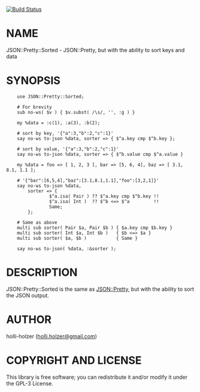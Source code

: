 [![Build Status](https://travis-ci.org/holli-holzer/raku-JSON-Pretty-Sorted.svg?branch=master)](https://travis-ci.org/holli-holzer/raku-JSON-Pretty-Sorted)

NAME
====

JSON::Pretty::Sorted - JSON::Pretty, but with the ability to sort keys and data

SYNOPSIS
========

```perl6
    use JSON::Pretty::Sorted;

    # For brevity
    sub no-ws( $v ) { $v.subst( /\s/, '', :g ) }

    my %data = :c(1), :a(3), :b(2);

    # sort by key, '{"a":3,"b":2,"c":1}'
    say no-ws to-json %data, sorter => { $^a.key cmp $^b.key };

    # sort by value, '{"a":3,"b":2,"c":1}'
    say no-ws to-json %data, sorter => { $^b.value cmp $^a.value }

    my %data = foo => [ 1, 2, 3 ], bar => [5, 6, 4], baz => [ 3.1, 8.1, 1.1 ];

    # '{"bar":[6,5,4],"baz":[3.1,8.1,1.1],"foo":[3,2,1]}'
    say no-ws to-json %data,
        sorter => {
                $^a.isa( Pair ) ?? $^a.key cmp $^b.key !!
                $^a.isa( Int )  ?? $^b <=> $^a         !!
                Same;
        };

    # Same as above
    multi sub sorter( Pair $a, Pair $b ) { $a.key cmp $b.key }
    multi sub sorter( Int $a, Int $b )   { $b <=> $a }
    multi sub sorter( $a, $b )           { Same }

    say no-ws to-json( %data, :&sorter );
```

DESCRIPTION
===========

JSON::Pretty::Sorted is the same as [JSON::Pretty](https://github.com/FROGGS/p6-JSON-Pretty), but with the ability to sort the JSON output.

AUTHOR
======

holli-holzer (holli.holzer@gmail.com)

COPYRIGHT AND LICENSE
=====================

This library is free software; you can redistribute it and/or modify it under the GPL-3 License.

